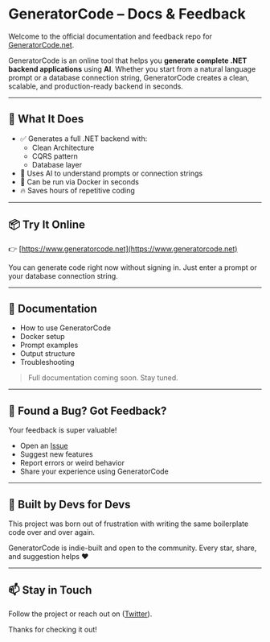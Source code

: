 # GeneratorCode – Docs & Feedback

Welcome to the official documentation and feedback repo for [GeneratorCode.net](https://www.generatorcode.net).

GeneratorCode is an online tool that helps you **generate complete .NET backend applications** using **AI**. Whether you start from a natural language prompt or a database connection string, GeneratorCode creates a clean, scalable, and production-ready backend in seconds.

---

## 🚀 What It Does

- ✅ Generates a full .NET backend with:
  - Clean Architecture
  - CQRS pattern
  - Database layer
- 🧠 Uses AI to understand prompts or connection strings
- 🐳 Can be run via Docker in seconds
- 🔥 Saves hours of repetitive coding

---

## 📦 Try It Online

👉 [https://www.generatorcode.net](https://www.generatorcode.net)

You can generate code right now without signing in. Just enter a prompt or your database connection string.

---

## 📄 Documentation

- How to use GeneratorCode
- Docker setup
- Prompt examples
- Output structure
- Troubleshooting

> Full documentation coming soon. Stay tuned.

---

## 🐛 Found a Bug? Got Feedback?

Your feedback is super valuable!

- Open an [Issue](https://github.com/generatorcodenet/GeneratorCode.Net/issues)
- Suggest new features
- Report errors or weird behavior
- Share your experience using GeneratorCode

---

## 🙌 Built by Devs for Devs

This project was born out of frustration with writing the same boilerplate code over and over again.

GeneratorCode is indie-built and open to the community. Every star, share, and suggestion helps ❤️

---

## 📫 Stay in Touch

Follow the project or reach out on  ([Twitter](https://x.com/GeneratorCodeNe)).

Thanks for checking it out!

